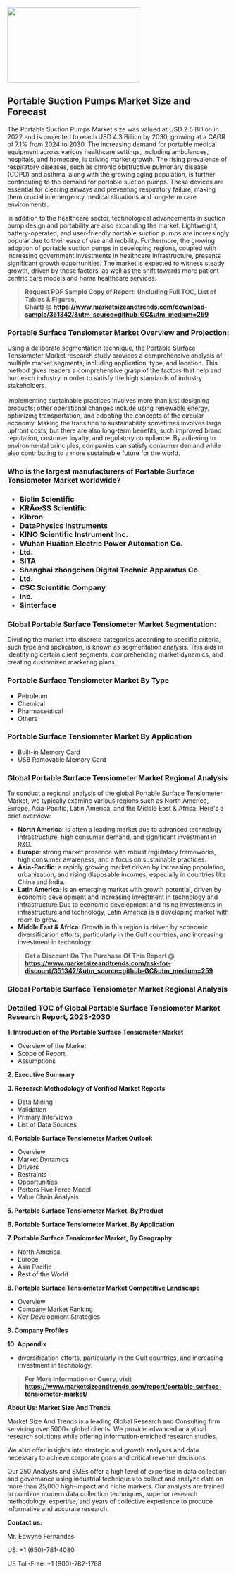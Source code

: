 <p><img class="alignnone size-medium wp-image-20088" src="https://ffe5etoiles.com/wp-content/uploads/2024/12/MST1-300x171.png" alt="" width="300" height="171" /></p><h2>Portable Suction Pumps Market Size and Forecast</h2><p>The Portable Suction Pumps Market size was valued at USD 2.5 Billion in 2022 and is projected to reach USD 4.3 Billion by 2030, growing at a CAGR of 7.1% from 2024 to 2030. The increasing demand for portable medical equipment across various healthcare settings, including ambulances, hospitals, and homecare, is driving market growth. The rising prevalence of respiratory diseases, such as chronic obstructive pulmonary disease (COPD) and asthma, along with the growing aging population, is further contributing to the demand for portable suction pumps. These devices are essential for clearing airways and preventing respiratory failure, making them crucial in emergency medical situations and long-term care environments.</p><p>In addition to the healthcare sector, technological advancements in suction pump design and portability are also expanding the market. Lightweight, battery-operated, and user-friendly portable suction pumps are increasingly popular due to their ease of use and mobility. Furthermore, the growing adoption of portable suction pumps in developing regions, coupled with increasing government investments in healthcare infrastructure, presents significant growth opportunities. The market is expected to witness steady growth, driven by these factors, as well as the shift towards more patient-centric care models and home healthcare services.</p></p><blockquote id="" class=""><strong>Request PDF Sample Copy of Report: (Including Full TOC, List of Tables &amp; Figures, Chart)&nbsp;@&nbsp;<strong><a href="https://www.marketsizeandtrends.com/download-sample/351342/&utm_source=github-GC&utm_medium=259" target="_blank">https://www.marketsizeandtrends.com/download-sample/351342/&utm_source=github-GC&utm_medium=259</a></strong></strong></blockquote><h3 id="" class="">Portable Surface Tensiometer Market&nbsp;Overview and Projection:</h3><p id="" class="">Using a deliberate segmentation technique, the Portable Surface Tensiometer Market research study provides a comprehensive analysis of multiple market segments, including application, type, and location. This method gives readers a comprehensive grasp of the factors that help and hurt each industry in order to satisfy the high standards of industry stakeholders. <br /> <br />Implementing sustainable practices involves more than just designing products; other operational changes include using renewable energy, optimizing transportation, and adopting the concepts of the circular economy. Making the transition to sustainability sometimes involves large upfront costs, but there are also long-term benefits, such improved brand reputation, customer loyalty, and regulatory compliance. By adhering to environmental principles, companies can satisfy consumer demand while also contributing to a more sustainable future for the world.</p><h3 id="" class="">Who is the largest manufacturers of&nbsp;Portable Surface Tensiometer Market worldwide?</h3><h3 class=""><p><ul><li>Biolin Scientific </li><li> KRÃœSS Scientific </li><li> Kibron </li><li> DataPhysics Instruments </li><li> KINO Scientific Instrument Inc. </li><li> Wuhan Huatian Electric Power Automation Co. </li><li> Ltd. </li><li> SITA </li><li> Shanghai zhongchen Digital Technic Apparatus Co. </li><li> Ltd. </li><li> CSC Scientific Company </li><li> Inc. </li><li> Sinterface</li></ul></p></h3><h3 id="" class="">Global&nbsp;Portable Surface Tensiometer Market Segmentation:</h3><p id="" class="">Dividing the market into discrete categories according to specific criteria, such type and application, is known as segmentation analysis. This aids in identifying certain client segments, comprehending market dynamics, and creating customized marketing plans.</p><h3 id="" class="">Portable Surface Tensiometer Market&nbsp;By Type</h3><p><p><ul><li>Petroleum</li><li> Chemical</li><li> Pharmaceutical</li><li> Others</p></li></ul></p></p><h3 id="" class="">Portable Surface Tensiometer Market&nbsp;By Application</h3><p class=""><p><ul><li>Built-in Memory Card</li><li> USB Removable Memory Card</li></ul></p></p><h3 id="" class="">Global Portable Surface Tensiometer Market Regional Analysis</h3><p id="" class="">To conduct a regional analysis of the global Portable Surface Tensiometer Market, we typically examine various regions such as North America, Europe, Asia-Pacific, Latin America, and the Middle East &amp; Africa. Here's a brief overview:</p><ul><li><strong>North America</strong>: is often a leading market due to advanced technology infrastructure, high consumer demand, and significant investment in R&amp;D.</li><li><strong>Europe</strong>: strong market presence with robust regulatory frameworks, high consumer awareness, and a focus on sustainable practices.</li><li><strong>Asia-Pacific</strong>: a rapidly growing market driven by increasing population, urbanization, and rising disposable incomes, especially in countries like China and India.</li><li><strong>Latin America</strong>: is an emerging market with growth potential, driven by economic development and increasing investment in technology and infrastructure.Due to economic development and rising investments in infrastructure and technology, Latin America is a developing market with room to grow.</li><li><strong>Middle East &amp; Africa</strong>: Growth in this region is driven by economic diversification efforts, particularly in the Gulf countries, and increasing investment in technology.</li></ul><blockquote id="" class=""><strong>Get a Discount On The Purchase Of This Report @ <strong><a href="https://www.marketsizeandtrends.com/ask-for-discount/351342/&utm_source=github-GC&utm_medium=259" target="_blank">https://www.marketsizeandtrends.com/ask-for-discount/351342/&utm_source=github-GC&utm_medium=259</a></strong></strong></blockquote><h3 id="" class="">Global Portable Surface Tensiometer Market Regional Analysis</h3><h3 id="" class="">Detailed TOC of Global Portable Surface Tensiometer Market Research Report, 2023-2030</h3><p id="" class=""><strong>1. Introduction of the Portable Surface Tensiometer Market</strong></p><ul><li>Overview of the Market</li><li>Scope of Report</li><li>Assumptions</li></ul><p id="" class=""><strong>2. Executive Summary</strong></p><p id="" class=""><strong>3. Research Methodology of Verified Market Reports</strong></p><ul><li>Data Mining</li><li>Validation</li><li>Primary Interviews</li><li>List of Data Sources</li></ul><p id="" class=""><strong>4. Portable Surface Tensiometer Market Outlook</strong></p><ul><li>Overview</li><li>Market Dynamics</li><li>Drivers</li><li>Restraints</li><li>Opportunities</li><li>Porters Five Force Model</li><li>Value Chain Analysis</li></ul><p id="" class=""><strong>5. Portable Surface Tensiometer Market, By Product</strong></p><p id="" class=""><strong>6. Portable Surface Tensiometer Market, By Application</strong></p><p id="" class=""><strong>7. Portable Surface Tensiometer Market, By Geography</strong></p><ul><li>North America</li><li>Europe</li><li>Asia Pacific</li><li>Rest of the World</li></ul><p id="" class=""><strong>8. Portable Surface Tensiometer Market Competitive Landscape</strong></p><ul><li>Overview</li><li>Company Market Ranking</li><li>Key Development Strategies</li></ul><p id="" class=""><strong>9. Company Profiles</strong></p><p id="" class=""><strong>10. Appendix</strong></p><ul><li>diversification efforts, particularly in the Gulf countries, and increasing investment in technology.</li></ul><blockquote id="" class=""><strong>For More Information or Query, visit <strong><strong><a href="https://www.marketsizeandtrends.com/report/portable-surface-tensiometer-market/" target="_blank">https://www.marketsizeandtrends.com/report/portable-surface-tensiometer-market/</a></strong></strong></strong></blockquote><p id="" class=""><strong>About Us: Market Size And Trends</strong></p><p id="" class="">Market Size And Trends is a leading Global Research and Consulting firm servicing over 5000+ global clients. We provide advanced analytical research solutions while offering information-enriched research studies.</p><p id="" class="">We also offer insights into strategic and growth analyses and data necessary to achieve corporate goals and critical revenue decisions.</p><p id="" class="">Our 250 Analysts and SMEs offer a high level of expertise in data collection and governance using industrial techniques to collect and analyze data on more than 25,000 high-impact and niche markets. Our analysts are trained to combine modern data collection techniques, superior research methodology, expertise, and years of collective experience to produce informative and accurate research.</p><p id="" class=""><strong>Contact us:</strong></p><p id="" class="">Mr. Edwyne Fernandes</p><p id="" class="">US: +1 (650)-781-4080</p><p id="" class="">US Toll-Free: +1 (800)-782-1768</p>
